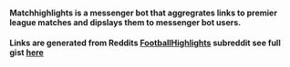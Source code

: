 #### Matchhighlights is a messenger bot that aggregrates links to premier league matches and dipslays them to messenger bot users.
#### Links are generated from Reddits [FootballHighlights](https://www.reddit.com/r/footballhighlights/)   subreddit see full gist [here](https://gist.github.com/NdubuisiO/c246d0f5fee44a1c793dad4064122464)
